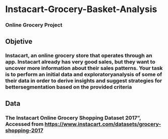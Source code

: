 # **Instacart-Grocery-Basket-Analysis**
### Online Grocery Project

## **Objetive**
### Instacart, an online grocery store that operates through an app. Instacart already has very good sales, but they want to uncover more information about their sales patterns. Your task is to perform an initial data and exploratoryanalysis of some of their data in order to derive insights and suggest strategies for bettersegmentation based on the provided criteria

## **Data**
### The Instacart Online Grocery Shopping Dataset 2017”, Accessed from https://www.instacart.com/datasets/grocery-shopping-2017
